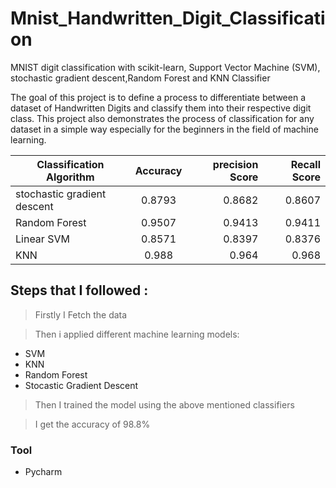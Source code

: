 # Mnist_Handwritten_Digit_Classification
MNIST digit classification with scikit-learn, Support Vector Machine (SVM), stochastic gradient descent,Random Forest and KNN Classifier

The goal of this project is to define a process to differentiate between a dataset of Handwritten Digits and classify them into their respective digit class. This project also demonstrates the process of classification for any dataset in a simple way especially for the beginners in the field of machine learning. 

| Classification Algorithm        | Accuracy      | precision Score  | Recall Score |
| ------------------------------- |:-------------:| ----------------:| ------------:|
| stochastic gradient descent     | 0.8793        |0.8682            | 0.8607       |
| Random Forest                   | 0.9507        |0.9413            | 0.9411       |
| Linear SVM                      | 0.8571        |0.8397            | 0.8376       |
| KNN                             | 0.988         | 0.964            | 0.968        |


## Steps that I followed :
>Firstly I Fetch the data

>Then i applied different machine learning models:
-   SVM
-   KNN
-   Random Forest
-   Stocastic Gradient Descent

>Then I trained the model using the above mentioned classifiers

>I get the accuracy of 98.8%

### Tool
 - Pycharm

[//]: # (These are reference links used in the body of this note and get stripped out when the markdown processor does its job. There is no need to format nicely because it shouldn't be seen. Thanks SO - http://stackoverflow.com/questions/4823468/store-comments-in-markdown-syntax)


   [dill]: <https://github.com/joemccann/dillinger>
   [git-repo-url]: <https://github.com/joemccann/dillinger.git>
   [john gruber]: <http://daringfireball.net>
   [df1]: <http://daringfireball.net/projects/markdown/>
   [markdown-it]: <https://github.com/markdown-it/markdown-it>
   [Ace Editor]: <http://ace.ajax.org>
   [node.js]: <http://nodejs.org>
   [Twitter Bootstrap]: <http://twitter.github.com/bootstrap/>
   [jQuery]: <http://jquery.com>
   [@tjholowaychuk]: <http://twitter.com/tjholowaychuk>
   [express]: <http://expressjs.com>
   [AngularJS]: <http://angularjs.org>
   [Gulp]: <http://gulpjs.com>

   [PlDb]: <https://github.com/joemccann/dillinger/tree/master/plugins/dropbox/README.md>
   [PlGh]: <https://github.com/joemccann/dillinger/tree/master/plugins/github/README.md>
   [PlGd]: <https://github.com/joemccann/dillinger/tree/master/plugins/googledrive/README.md>
   [PlOd]: <https://github.com/joemccann/dillinger/tree/master/plugins/onedrive/README.md>
   [PlMe]: <https://github.com/joemccann/dillinger/tree/master/plugins/medium/README.md>
   [PlGa]: <https://github.com/RahulHP/dillinger/blob/master/plugins/googleanalytics/README.md>
